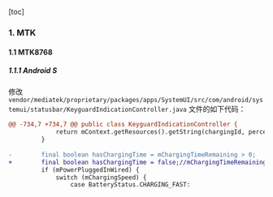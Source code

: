 [toc]

### 1. MTK

#### 1.1 MTK8768

##### 1.1.1 Android S

修改 `vendor/mediatek/proprietary/packages/apps/SystemUI/src/com/android/systemui/statusbar/KeyguardIndicationController.java` 文件的如下代码：

```diff
@@ -734,7 +734,7 @@ public class KeyguardIndicationController {
             return mContext.getResources().getString(chargingId, percentage);
         }
 
-        final boolean hasChargingTime = mChargingTimeRemaining > 0;
+        final boolean hasChargingTime = false;//mChargingTimeRemaining > 0;
         if (mPowerPluggedInWired) {
             switch (mChargingSpeed) {
                 case BatteryStatus.CHARGING_FAST:
```

